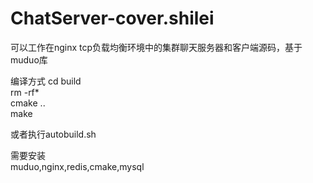# ChatServer-cover.shilei
可以工作在nginx tcp负载均衡环境中的集群聊天服务器和客户端源码，基于muduo库

编译方式
cd build   
rm -rf*   
cmake ..   
make   

或者执行autobuild.sh

需要安装    
muduo,nginx,redis,cmake,mysql
